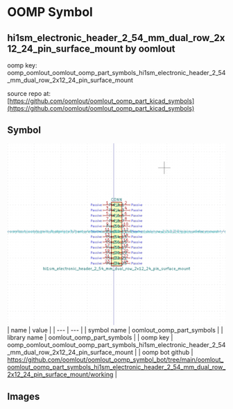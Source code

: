 # OOMP Symbol  
## hi1sm_electronic_header_2_54_mm_dual_row_2x12_24_pin_surface_mount  by oomlout  
  
oomp key: oomp_oomlout_oomlout_oomp_part_symbols_hi1sm_electronic_header_2_54_mm_dual_row_2x12_24_pin_surface_mount  
  
source repo at: [https://github.com/oomlout/oomlout_oomp_part_kicad_symbols](https://github.com/oomlout/oomlout_oomp_part_kicad_symbols)  
## Symbol  
  
[![working.png](working_600.png)](working.png)  
| name | value | 
| --- | --- | 
| symbol name | oomlout_oomp_part_symbols | 
| library name | oomlout_oomp_part_symbols | 
| oomp key | oomp_oomlout_oomlout_oomp_part_symbols_hi1sm_electronic_header_2_54_mm_dual_row_2x12_24_pin_surface_mount | 
| oomp bot github | https://github.com/oomlout/oomlout_oomp_symbol_bot/tree/main/oomlout_oomlout_oomp_part_symbols_hi1sm_electronic_header_2_54_mm_dual_row_2x12_24_pin_surface_mount/working | 
## Images  
